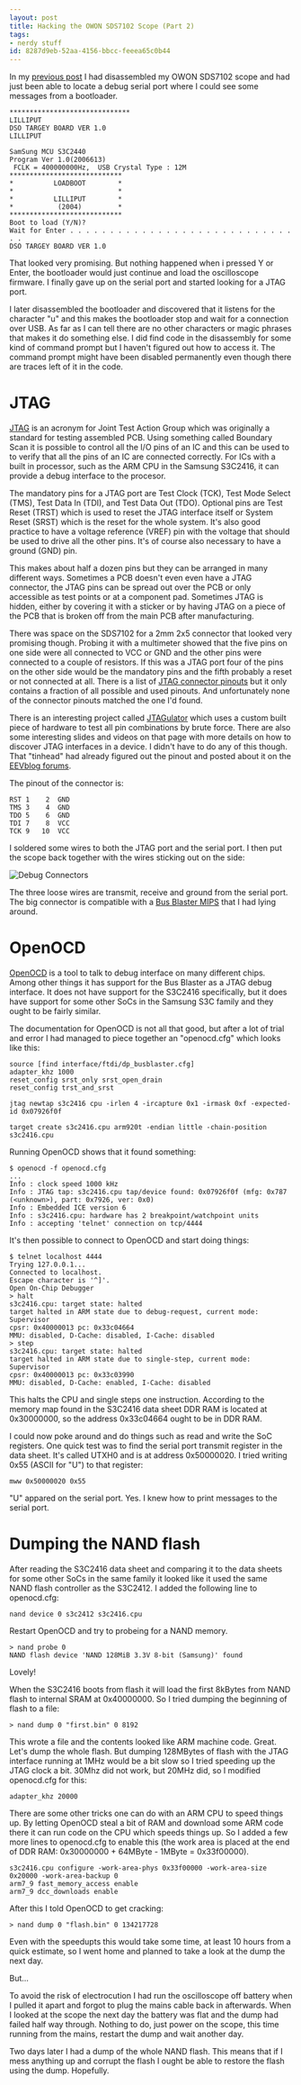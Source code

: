 ```yaml
---
layout: post
title: Hacking the OWON SDS7102 Scope (Part 2)
tags:
- nerdy stuff
id: 8287d9eb-52aa-4156-bbcc-feeea65c0b44
---
```


In my [previous
post]({{site.baseurl}}/2016/05/01/sds7102-hacking.html) I had
disassembled my OWON SDS7102 scope and had just been able to locate a
debug serial port where I could see some messages from a bootloader.

    ******************************
    LILLIPUT
    DSO TARGEY BOARD VER 1.0
    LILLIPUT

    SamSung MCU S3C2440
    Program Ver 1.0(2006613)
     FCLK = 400000000Hz,  USB Crystal Type : 12M
    ****************************
    *          LOADBOOT        *
    *                          *
    *          LILLIPUT        *
    *           (2004)         *
    ****************************
    Boot to load (Y/N)?
    Wait for Enter . . . . . . . . . . . . . . . . . . . . . . . . . . . . . .
    DSO TARGEY BOARD VER 1.0

That looked very promising.  But nothing happened when i pressed Y or
Enter, the bootloader would just continue and load the oscilloscope
firmware.  I finally gave up on the serial port and started looking
for a JTAG port.

I later disassembled the bootloader and discovered that it listens for
the character "u" and this makes the bootloader stop and wait for a
connection over USB.  As far as I can tell there are no other
characters or magic phrases that makes it do something else.  I did
find code in the disassembly for some kind of command prompt but I
haven't figured out how to access it.  The command prompt might have
been disabled permanently even though there are traces left of it in
the code.

JTAG
====

[JTAG](https://en.wikipedia.org/wiki/JTAG) is an acronym for Joint
Test Action Group which was originally a standard for testing
assembled PCB.  Using something called Boundary Scan it is possible to
control all the I/O pins of an IC and this can be used to to verify
that all the pins of an IC are connected correctly.  For ICs with a
built in processor, such as the ARM CPU in the Samsung S3C2416, it can
provide a debug interface to the procesor.

The mandatory pins for a JTAG port are Test Clock (TCK), Test Mode
Select (TMS), Test Data In (TDI), and Test Data Out (TDO).  Optional
pins are Test Reset (TRST) which is used to reset the JTAG interface
itself or System Reset (SRST) which is the reset for the whole system.
It's also good practice to have a voltage reference (VREF) pin with
the voltage that should be used to drive all the other pins.  It's of
course also necessary to have a ground (GND) pin.

This makes about half a dozen pins but they can be arranged in many
different ways.  Sometimes a PCB doesn't even even have a JTAG
connector, the JTAG pins can be spread out over the PCB or only
accessible as test points or at a component pad.  Sometimes JTAG is
hidden, either by covering it with a sticker or by having JTAG on a
piece of the PCB that is broken off from the main PCB after
manufacturing.

There was space on the SDS7102 for a 2mm 2x5 connector that looked
very promising though.  Probing it with a multimeter showed that the
five pins on one side were all connected to VCC or GND and the other
pins were connected to a couple of resistors.  If this was a JTAG port
four of the pins on the other side would be the mandatory pins and the
fifth probably a reset or not connected at all.  There is a list of
[JTAG connector pinouts](http://www.jtagtest.com/pinouts/) but it only
contains a fraction of all possible and used pinouts.  And
unfortunately none of the connector pinouts matched the one I'd found.

There is an interesting project called
[JTAGulator](http://www.grandideastudio.com/portfolio/jtagulator/)
which uses a custom built piece of hardware to test all pin
combinations by brute force.  There are also some interesting slides
and videos on that page with more details on how to discover JTAG
interfaces in a device.  I didn't have to do any of this though.  That
"tinhead" had already figured out the pinout and posted about it on
the [EEVblog
forums](http://www.eevblog.com/forum/testgear/review-of-owon-sds7102/msg64492/#msg64492).

The pinout of the connector is:

    RST 1    2  GND
    TMS 3    4  GND
    TDO 5    6  GND
    TDI 7    8  VCC
    TCK 9   10  VCC

I soldered some wires to both the JTAG port and the serial port.  I
then put the scope back together with the wires sticking out on the
side:

![Debug Connectors]({{site.baseurl}}/images/2016-05-06-sds7102-hacking-2/debug-connectors.jpg)

The three loose wires are transmit, receive and ground from the serial
port.  The big connector is compatible with a [Bus Blaster
MIPS](http://www.seeedstudio.com/depot/Bus-Blaster-V3c-for-MIPS-Kit-p-2258.html)
that I had lying around.

OpenOCD
=======

[OpenOCD](http://openocd.org/) is a tool to talk to debug interface on
many different chips.  Among other things it has support for the Bus
Blaster as a JTAG debug interface.  It does not have support for the
S3C2416 specifically, but it does have support for some other SoCs in
the Samsung S3C family and they ought to be fairly similar.

The documentation for OpenOCD is not all that good, but after a lot of
trial and error I had managed to piece together an "openocd.cfg" which
looks like this:

    source [find interface/ftdi/dp_busblaster.cfg]
    adapter_khz 1000
    reset_config srst_only srst_open_drain
    reset_config trst_and_srst

    jtag newtap s3c2416 cpu -irlen 4 -ircapture 0x1 -irmask 0xf -expected-id 0x07926f0f

    target create s3c2416.cpu arm920t -endian little -chain-position s3c2416.cpu

Running OpenOCD shows that it found something:

    $ openocd -f openocd.cfg
    ...
    Info : clock speed 1000 kHz
    Info : JTAG tap: s3c2416.cpu tap/device found: 0x07926f0f (mfg: 0x787 (<unknown>), part: 0x7926, ver: 0x0)
    Info : Embedded ICE version 6
    Info : s3c2416.cpu: hardware has 2 breakpoint/watchpoint units
    Info : accepting 'telnet' connection on tcp/4444

It's then possible to connect to OpenOCD and start doing things:

    $ telnet localhost 4444
    Trying 127.0.0.1...
    Connected to localhost.
    Escape character is '^]'.
    Open On-Chip Debugger
    > halt
    s3c2416.cpu: target state: halted
    target halted in ARM state due to debug-request, current mode: Supervisor
    cpsr: 0x40000013 pc: 0x33c04664
    MMU: disabled, D-Cache: disabled, I-Cache: disabled
    > step
    s3c2416.cpu: target state: halted
    target halted in ARM state due to single-step, current mode: Supervisor
    cpsr: 0x40000013 pc: 0x33c03990
    MMU: disabled, D-Cache: enabled, I-Cache: disabled

This halts the CPU and single steps one instruction.  According to the
memory map found in the S3C2416 data sheet DDR RAM is located at
0x30000000, so the address 0x33c04664 ought to be in DDR RAM.

I could now poke around and do things such as read and write the SoC
registers.  One quick test was to find the serial port transmit
register in the data sheet.  It's called UTXH0 and is at address
0x50000020.  I tried writing 0x55 (ASCII for "U") to that register:

    mww 0x50000020 0x55

"U" appared on the serial port.  Yes.  I knew how to print messages to
the serial port.

Dumping the NAND flash
======================

After reading the S3C2416 data sheet and comparing it to the data
sheets for some other SoCs in the same family it looked like it used
the same NAND flash controller as the S3C2412.  I added the following
line to openocd.cfg:

    nand device 0 s3c2412 s3c2416.cpu

Restart OpenOCD and try to probeing for a NAND memory.

    > nand probe 0
    NAND flash device 'NAND 128MiB 3.3V 8-bit (Samsung)' found

Lovely!

When the S3C2416 boots from flash it will load the first 8kBytes from
NAND flash to internal SRAM at 0x40000000.  So I tried dumping the
beginning of flash to a file:

    > nand dump 0 "first.bin" 0 8192

This wrote a file and the contents looked like ARM machine code.
Great.  Let's dump the whole flash.  But dumping 128MBytes of flash
with the JTAG interface running at 1MHz would be a bit slow so I tried
speeding up the JTAG clock a bit.  30Mhz did not work, but 20MHz did,
so I modified openocd.cfg for this:

    adapter_khz 20000

There are some other tricks one can do with an ARM CPU to speed things
up.  By letting OpenOCD steal a bit of RAM and download some ARM code
there it can run code on the CPU which speeds things up.  So I added a
few more lines to openocd.cfg to enable this (the work area is placed
at the end of DDR RAM: 0x30000000 + 64MByte - 1MByte = 0x33f00000).

    s3c2416.cpu configure -work-area-phys 0x33f00000 -work-area-size 0x20000 -work-area-backup 0
    arm7_9 fast_memory_access enable
    arm7_9 dcc_downloads enable

After this I told OpenOCD to get cracking:

    > nand dump 0 "flash.bin" 0 134217728

Even with the speedupts this would take some time, at least 10 hours
from a quick estimate, so I went home and planned to take a look at
the dump the next day.

But...

To avoid the risk of electrocution I had run the oscilloscope off
battery when I pulled it apart and forgot to plug the mains cable back
in afterwards.  When I looked at the scope the next day the battery
was flat and the dump had failed half way through.  Nothing to do,
just power on the scope, this time running from the mains, restart the
dump and wait another day.

Two days later I had a dump of the whole NAND flash.  This means that
if I mess anything up and corrupt the flash I ought be able to restore
the flash using the dump.  Hopefully.
